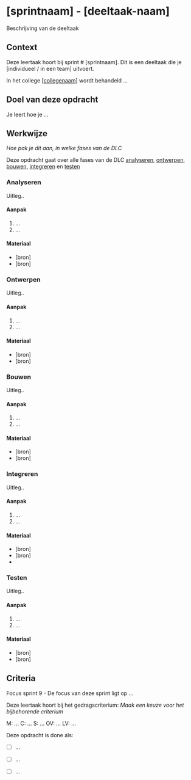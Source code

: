 
# [sprintnaam] - [deeltaak-naam]

Beschrijving van de deeltaak

## Context

Deze leertaak hoort bij sprint # [sprintnaam]. Dit is een deeltaak die je [individueel / in een team] uitvoert.

In het college [[collegenaam](link)] wordt behandeld ... 


## Doel van deze opdracht

Je leert hoe je ... 


## Werkwijze
*Hoe pak je dit aan, in welke fases van de DLC*

Deze opdracht gaat over alle fases van de DLC [analyseren](#analyseren), [ontwerpen](#ontwerpen), [bouwen](#bouwen), [integreren](#integreren) en [testen](#testen)

### Analyseren
Uitleg..

#### Aanpak

1. ...
2. ...

#### Materiaal 

- [bron]
- [bron]

### Ontwerpen
Uitleg..

#### Aanpak

1. ...
2. ...

#### Materiaal 

- [bron]
- [bron]


### Bouwen
Uitleg..

#### Aanpak

1. ...
2. ...

#### Materiaal 

- [bron]
- [bron]

### Integreren
Uitleg..

#### Aanpak

1. ...
2. ...

#### Materiaal 

- [bron]
- [bron]
- 
### Testen
Uitleg..

#### Aanpak

1. ...
2. ...

#### Materiaal 

- [bron]
- [bron]

## Criteria

Focus sprint 9 - De focus van deze sprint ligt op ...

Deze leertaak hoort bij het gedragscriterium:
*Maak een keuze voor het bijbehorende criterium*

M: ...
C: ...
S: ...
OV: ...
LV: ...

Deze opdracht is done als:

- [ ] ...
- [ ] ...
- [ ] ...

